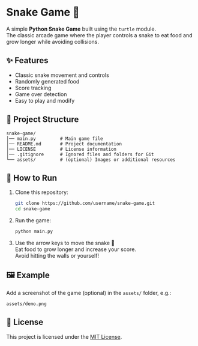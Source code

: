 # Snake Game 🐍

A simple **Python Snake Game** built using the `turtle` module.  
The classic arcade game where the player controls a snake to eat food and grow longer while avoiding collisions.

## ✨ Features
- Classic snake movement and controls
- Randomly generated food
- Score tracking
- Game over detection
- Easy to play and modify

## 📂 Project Structure
```
snake-game/
│── main.py         # Main game file
│── README.md       # Project documentation
│── LICENSE         # License information
│── .gitignore      # Ignored files and folders for Git
└── assets/         # (optional) Images or additional resources
```

## 🚀 How to Run
1. Clone this repository:
   ```bash
   git clone https://github.com/username/snake-game.git
   cd snake-game
   ```

2. Run the game:
   ```bash
   python main.py
   ```

3. Use the arrow keys to move the snake 🐍  
   Eat food to grow longer and increase your score.  
   Avoid hitting the walls or yourself!

## 🖼️ Example
Add a screenshot of the game (optional) in the `assets/` folder, e.g.:
```
assets/demo.png
```

## 📜 License
This project is licensed under the [MIT License](LICENSE).
